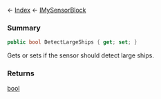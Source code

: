 ← [Index](Api-Index) ← [IMySensorBlock](Sandbox.ModAPI.Ingame.IMySensorBlock)

### Summary

```csharp
public bool DetectLargeShips { get; set; }
```

Gets or sets if the sensor should detect large ships.

### Returns

[bool](System.Boolean)


